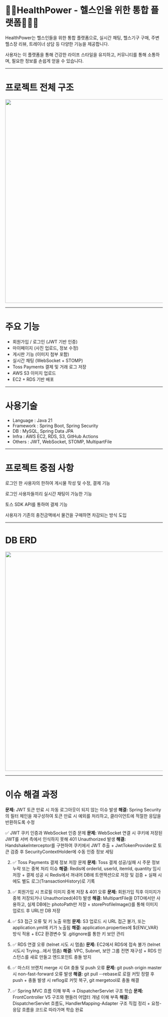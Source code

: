 # 🏋️‍♂️HealthPower - 헬스인을 위한 통합 플랫폼🏃‍♂️‍➡️

HealthPower는 헬스인들을 위한 통합 플랫폼으로, 실시간 채팅, 헬스기구 구매, 주변 헬스장 리뷰, 트레이너 상담 등 다양한 기능을 제공합니다. 

사용자는 이 플랫폼을 통해 건강한 라이프 스타일을 유지하고, 커뮤니티를 통해 소통하며, 필요한 정보를 손쉽게 얻을 수 있습니다.

---
# 프로젝트 전체 구조
<img src="https://github.com/user-attachments/assets/65480160-7042-4742-865f-f78aaf6baafc" width="650"/>

---

# 주요 기능

- 회원가입 / 로그인 (JWT 기반 인증)
- 마이페이지 (사진 업로드, 정보 수정)
- 게시판 기능 (이미지 첨부 포함)
- 실시간 채팅 (WebSocket + STOMP)
- Toss Payments 결제 및 거래 로그 저장
- AWS S3 이미지 업로드
- EC2 + RDS 기반 배포

---

# 사용기술

* Language : Java 21
* Framework : Spring Boot, Spring Security
* DB : MySQL, Spring Data JPA
* Infra : AWS EC2, RDS, S3, GitHub Actions
* Others : JWT, WebSocket, STOMP, MultipartFile

---

# 프로젝트 중점 사항

로그인 한 사용자의 한하여 게시물 작성 및 수정, 결제 기능

로그인 사용자들끼리 실시간 채팅이 가능한 기능

토스 SDK API를 통하여 결제 기능

사용자가 기존의 충전금액에서 물건을 구매하면 차감되는 방식 도입

---

# DB ERD

<img src="https://github.com/user-attachments/assets/6350c2b3-99b7-4633-a6b0-a6135c0f5e7b" width="700"/>


---


# 이슈 해결 과정

**문제:** JWT 토큰 만료 시 자동 로그아웃이 되지 않는 이슈 발생
**해결:** Spring Security의 필터 체인을 재구성하여 토큰 만료 시 예외를 처리하고, 클라이언트에 적절한 응답을 반환하도록 수정
 
✅ JWT 쿠키 인증과 WebSocket 인증 문제
**문제:** WebSocket 연결 시 쿠키에 저장된 JWT를 서버 측에서 인식하지 못해 401 Unauthorized 발생
**해결:** HandshakeInterceptor를 구현하여 쿠키에서 JWT 추출 + JwtTokenProvider로 토큰 검증 후 SecurityContextHolder에 수동 인증 정보 세팅

2. ✅ Toss Payments 결제 정보 저장 문제
**문제:** Toss 결제 성공/실패 시 주문 정보 누락 또는 중복 처리 이슈
**해결:** Redis에 orderId, userId, itemId, quantity 임시 저장 + 결제 성공 시 Redis에서 꺼내어 DB에 트랜잭션으로 저장 및 검증 + 실패 시에도 별도 로그(TransactionHistory)로 기록

3. ✅ 회원가입 시 프로필 이미지 중복 저장 & 401 오류
**문제:** 회원가입 직후 이미지가 중복 저장되거나 Unauthorized(401) 발생
**해결:** MultipartFile을 DTO에서만 사용하고, 실제 DB에는 photoPath만 저장 + storeProfileImage()를 통해 이미지 업로드 후 URL만 DB 저장

4. ✅ S3 접근 오류 및 키 노출 위험
**문제:** S3 업로드 시 URL 접근 불가, 또는 application.yml에 키가 노출됨
**해결:** application.properties에 ${ENV_VAR} 방식 적용 + EC2 환경변수 및 .gitignore를 통한 키 보안 관리

5. ✅ RDS 연결 오류 (telnet 시도 시 멈춤)
**문제:** EC2에서 RDS에 접속 불가 (telnet 시도시 Trying...에서 멈춤)
**해결:** VPC, Subnet, 보안 그룹 전면 재구성 + RDS 인스턴스를 새로 만들고 엔드포인트 충돌 방지

6. ✅ 마스터 브랜치 merge 시 Git 충돌 및 push 오류
**문제:** git push origin master 시 non-fast-forward 오류 발생
**해결:** git pull --rebase로 로컬 커밋 정렬 후 push + 충돌 발생 시 reflog로 커밋 복구, git mergetool로 충돌 해결

7. ✅ Spring MVC 흐름 이해 부족 → DispatcherServlet 구조 학습
**문제:** FrontController V5 구조와 핸들러 어댑터 개념 이해 부족
**해결:** DispatcherServlet 흐름도, HandlerMapping-Adapter 구조 직접 정리 + 요청-응답 흐름을 코드로 따라가며 학습 완료

